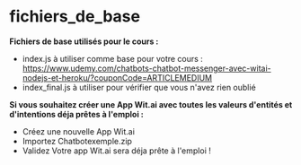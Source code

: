# fichiers_de_base
<b>Fichiers de base utilisés pour le cours :</b>
- index.js à utiliser comme base pour votre cours : https://www.udemy.com/chatbots-chatbot-messenger-avec-witai-nodejs-et-heroku/?couponCode=ARTICLEMEDIUM
- index_final.js à utiliser pour vérifier que vous n'avez rien oublié

<b>Si vous souhaitez créer une App Wit.ai avec toutes les valeurs d'entités et d'intentions déja prêtes à l'emploi : </b>
- Créez une nouvelle App Wit.ai
- Importez Chatbotexemple.zip
- Validez
Votre app Wit.ai sera déja prête à l'emploi !
